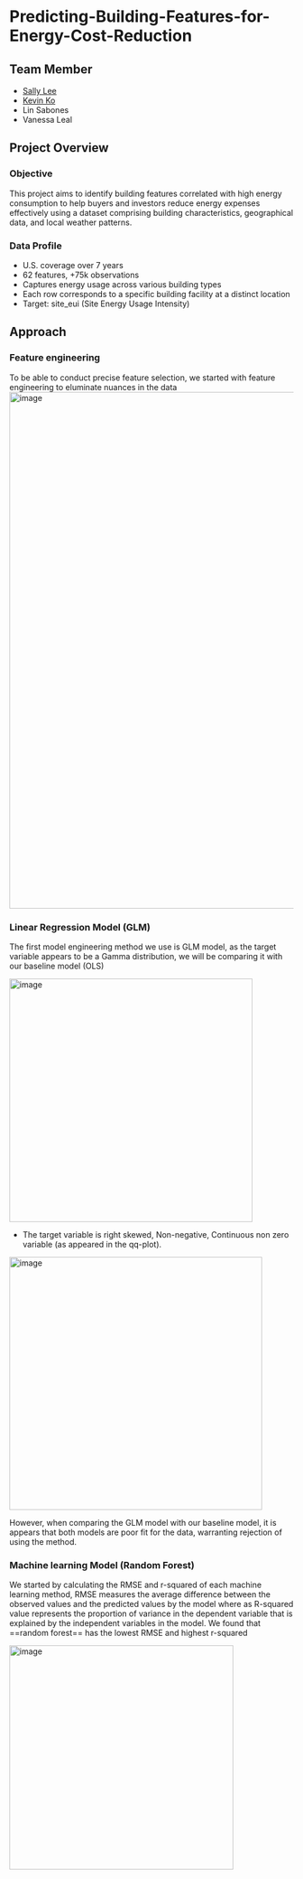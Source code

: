 # Predicting-Building-Features-for-Energy-Cost-Reduction

## Team Member
- [Sally Lee](https://github.com/sallylee0801)
- [Kevin Ko](https://github.com/kevinkooo)
- Lin Sabones
- Vanessa Leal

## Project Overview
### Objective
This project aims to identify building features correlated with high energy consumption to help buyers and investors reduce energy expenses effectively using a dataset comprising building characteristics, geographical data, and local weather patterns.
### Data Profile
- U.S. coverage over 7 years 
- 62 features, +75k observations
- Captures energy usage across various building types
- Each row corresponds to a specific building facility at a distinct location
- Target: site_eui (Site Energy Usage Intensity)

## Approach
### Feature engineering
To be able to conduct precise feature selection, we started with feature engineering to eluminate nuances in the data
<img width="915" alt="image" src="https://github.com/sallylee0801/Predicting-Building-Features-for-Energy-Cost-Reduction/assets/156154849/e77a11fe-c09b-4e1c-9b4c-b0118d879f7a">

### Linear Regression Model (GLM)
The first model engineering method we use is GLM model, as the target variable appears to be a Gamma distribution, we will be comparing it with our baseline model (OLS)

<img width="431" alt="image" src="https://github.com/sallylee0801/Predicting-Building-Features-for-Energy-Cost-Reduction/assets/156154849/01fde7f0-434a-49b3-af8a-d1f50654bc80">

* The target variable is right skewed, Non-negative, Continuous non zero variable (as appeared in the qq-plot).

<img width="448" alt="image" src="https://github.com/sallylee0801/Predicting-Building-Features-for-Energy-Cost-Reduction/assets/156154849/4fde7137-eb55-4eb8-821b-cd560114b7b1">

However, when comparing the GLM model with our baseline model, it is appears that both models are poor fit for the data, warranting rejection of using the method.

### Machine learning Model (Random Forest)
We started by calculating the RMSE and r-squared of each machine learning method, RMSE measures the average difference between the observed values and the predicted values by the model
where as R-squared value represents the proportion of variance in the dependent variable that is explained by the independent variables in the model. We found that ==random forest== has the lowest RMSE and highest r-squared

<img width="397" alt="image" src="https://github.com/sallylee0801/Predicting-Building-Features-for-Energy-Cost-Reduction/assets/156154849/64e512c9-f793-4ff0-9f14-ecf5a4563c98">



